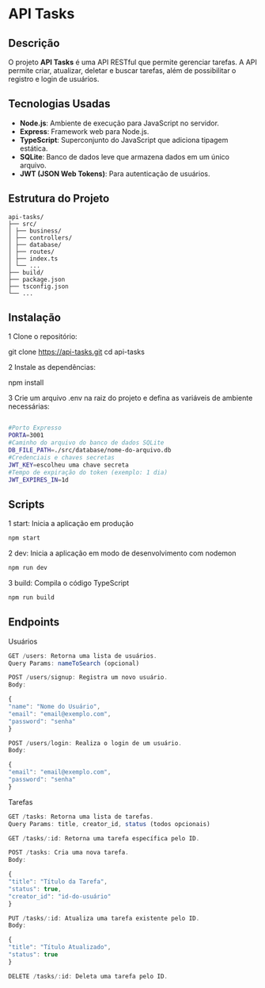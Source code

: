 # API Tasks

## Descrição

O projeto **API Tasks** é uma API RESTful que permite gerenciar tarefas. A API permite criar, atualizar, deletar e buscar tarefas, além de possibilitar o registro e login de usuários.

## Tecnologias Usadas

- **Node.js**: Ambiente de execução para JavaScript no servidor.
- **Express**: Framework web para Node.js.
- **TypeScript**: Superconjunto do JavaScript que adiciona tipagem estática.
- **SQLite**: Banco de dados leve que armazena dados em um único arquivo.
- **JWT (JSON Web Tokens)**: Para autenticação de usuários.

## Estrutura do Projeto
```plaintext
api-tasks/
├── src/
│ ├── business/
│ ├── controllers/
│ ├── database/
│ ├── routes/
│ ├── index.ts
│ └── ...
├── build/
├── package.json
├── tsconfig.json
└── ...
```

## Instalação

1 Clone o repositório:

git clone https://api-tasks.git
cd api-tasks

2 Instale as dependências:

npm install

3 Crie um arquivo .env na raiz do projeto e defina as variáveis de ambiente necessárias:

```sh

#Porto Expresso
PORTA=3001
#Caminho do arquivo do banco de dados SQLite
DB_FILE_PATH=./src/database/nome-do-arquivo.db
#Credenciais e chaves secretas
JWT_KEY=escolheu uma chave secreta
#Tempo de expiração do token (exemplo: 1 dia)
JWT_EXPIRES_IN=1d
```

## Scripts

1 start: Inicia a aplicação em produção

```sh
npm start
```

2 dev: Inicia a aplicação em modo de desenvolvimento com nodemon

```sh
npm run dev
```

3 build: Compila o código TypeScript

```sh
npm run build
```

## Endpoints

Usuários
```typescript
GET /users: Retorna uma lista de usuários.
Query Params: nameToSearch (opcional)

POST /users/signup: Registra um novo usuário.
Body:

{
"name": "Nome do Usuário",
"email": "email@exemplo.com",
"password": "senha"
}

POST /users/login: Realiza o login de um usuário.
Body:

{
"email": "email@exemplo.com",
"password": "senha"
}
```

Tarefas
```typescript
GET /tasks: Retorna uma lista de tarefas.
Query Params: title, creator_id, status (todos opcionais)

GET /tasks/:id: Retorna uma tarefa específica pelo ID.

POST /tasks: Cria uma nova tarefa.
Body:

{
"title": "Título da Tarefa",
"status": true,
"creator_id": "id-do-usuário"
}

PUT /tasks/:id: Atualiza uma tarefa existente pelo ID.
Body:

{
"title": "Título Atualizado",
"status": true
}

DELETE /tasks/:id: Deleta uma tarefa pelo ID.
``` 
